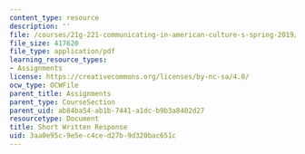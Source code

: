 ```yaml
---
content_type: resource
description: ''
file: /courses/21g-221-communicating-in-american-culture-s-spring-2019/3aa0e95c9e5ec4ced27b9d320bac651c_MIT21G_221S19_swr.pdf
file_size: 417620
file_type: application/pdf
learning_resource_types:
- Assignments
license: https://creativecommons.org/licenses/by-nc-sa/4.0/
ocw_type: OCWFile
parent_title: Assignments
parent_type: CourseSection
parent_uid: ab84ba54-ab1b-7441-a1dc-b9b3a8402d27
resourcetype: Document
title: Short Written Response
uid: 3aa0e95c-9e5e-c4ce-d27b-9d320bac651c
---
```


